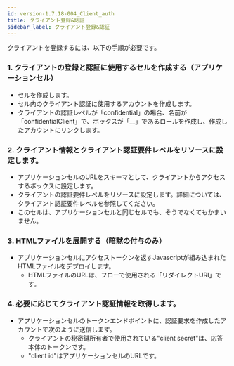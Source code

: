 ```yaml
---
id: version-1.7.18-004_Client_auth
title: クライアント登録&認証
sidebar_label: クライアント登録&認証
---
```

クライアントを登録するには、以下の手順が必要です。

### 1. クライアントの登録と認証に使用するセルを作成する（アプリケーションセル）
* セルを作成します。
* セル内のクライアント認証に使用するアカウントを作成します。
* クライアントの認証レベルが「confidential」の場合、名前が「confidentialClient」で、ボックスが「\_\_」であるロールを作成し、作成したアカウントにリンクします。

### 2. クライアント情報とクライアント認証要件レベルをリソースに設定します。
* アプリケーションセルのURLをスキーマとして、クライアントからアクセスするボックスに設定します。
* クライアントの認証要件レベルをリソースに設定します。詳細については、クライアント認証要件レベルを参照してください。
* このセルは、アプリケーションセルと同じセルでも、そうでなくてもかまいません。

### 3. HTMLファイルを展開する（暗黙の付与のみ）
* アプリケーションセルにアクセストークンを返すJavascriptが組み込まれたHTMLファイルをデプロイします。
  * HTMLファイルのURLは、フローで使用される「リダイレクトURI」です。

### 4. 必要に応じてクライアント認証情報を取得します。
* アプリケーションセルのトークンエンドポイントに、認証要求を作成したアカウントで次のように送信します。
  * クライアントの秘密鍵所有者で使用されている"client secret"は、応答本体のトークンです。
  * "client id"はアプリケーションセルのURLです。
